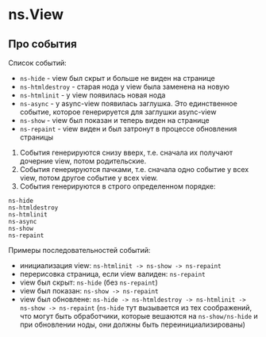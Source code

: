 # ns.View

## Про события

Список событий:
* ```ns-hide``` - view был скрыт и больше не виден на странице
* ```ns-htmldestroy``` - старая нода у view была заменена на новую
* ```ns-htmlinit``` - у view появилась новая нода
* ```ns-async``` - у async-view появилась заглушка. Это единственное событие, которое генерируется для заглушки async-view
* ```ns-show``` - view был показан и теперь виден на странице
* ```ns-repaint``` - view виден и был затронут в процессе обновления страницы

1. События генерируются снизу вверх, т.е. сначала их получают дочерние view, потом родительские.
2. События генерируются пачками, т.е. сначала одно событие у всех view, потом другое событие у всех view.
3. События генерируются в строго определенном порядке:

```
ns-hide
ns-htmldestroy
ns-htmlinit
ns-async
ns-show
ns-repaint
```

Примеры последовательностей событий:
* инициализация view: ```ns-htmlinit -> ns-show -> ns-repaint```
* перерисовка страница, если view валиден: ```ns-repaint```
* view был скрыт: ```ns-hide``` (без ```ns-repaint```)
* view был показан: ```ns-show -> ns-repaint```
* view был обновлене: ```ns-hide -> ns-htmldestroy -> ns-htmlinit -> ns-show -> ns-repaint``` (```ns-hide``` тут вызывается из тех соображений, что могут быть обработчики, которые вешаются на ```ns-show/ns-hide``` и при обновлении ноды, они должны быть переинициализированы)
